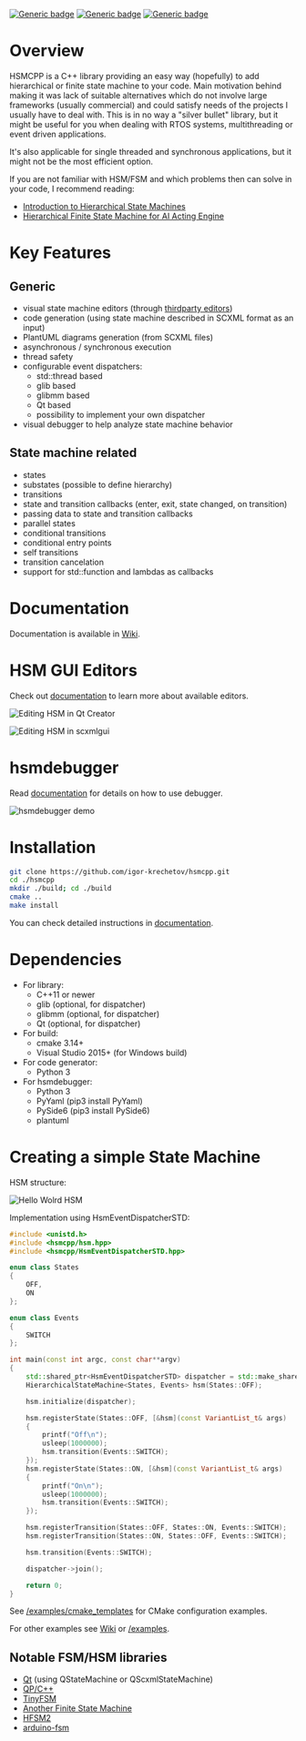 [![Generic badge](https://img.shields.io/badge/changelog-v0.13.2-green.svg)](https://github.com/igor-krechetov/hsmcpp/blob/main/CHANGELOG.md)
[![Generic badge](https://img.shields.io/badge/license-MIT-blue.svg)](https://github.com/igor-krechetov/hsmcpp/blob/main/LICENSE)
[![Generic badge](https://img.shields.io/badge/documentation-green.svg)](https://github.com/igor-krechetov/hsmcpp/wiki)

# Overview
HSMCPP is a C++ library providing an easy way (hopefully) to add hierarchical or finite state machine to your code. Main motivation behind making it was lack of suitable alternatives which do not involve large frameworks (usually commercial) and could satisfy needs of the projects I usually have to deal with. This is in no way a "silver bullet" library, but it might be useful for you when dealing with RTOS systems, multithreading or event driven applications.

It's also applicable for single threaded and synchronous applications, but it might not be the most efficient option.

If you are not familiar with HSM/FSM and which problems then can solve in your code, I recommend reading:
- [Introduction to Hierarchical State Machines](https://barrgroup.com/embedded-systems/how-to/introduction-hierarchical-state-machines)
- [Hierarchical Finite State Machine for AI Acting Engine](https://towardsdatascience.com/hierarchical-finite-state-machine-for-ai-acting-engine-9b24efc66f2)

# Key Features
## Generic
- visual state machine editors (through [thirdparty editors](https://github.com/igor-krechetov/hsmcpp/wiki/Code-Generation#scxml-editors))
- code generation (using state machine described in SCXML format as an input)
- PlantUML diagrams generation (from SCXML files)
- asynchronous / synchronous execution
- thread safety
- configurable event dispatchers:
  - std::thread based
  - glib based
  - glibmm based
  - Qt based
  - possibility to implement your own dispatcher
- visual debugger to help analyze state machine behavior

## State machine related
- states
- substates (possible to define hierarchy)
- transitions
- state and transition callbacks (enter, exit, state changed, on transition)
- passing data to state and transition callbacks
- parallel states
- conditional transitions
- conditional entry points
- self transitions
- transition cancelation
- support for std::function and lambdas as callbacks

# Documentation
Documentation is available in [Wiki](https://github.com/igor-krechetov/hsmcpp/wiki).


# HSM GUI Editors
Check out [documentation](https://github.com/igor-krechetov/hsmcpp/wiki/Code-Generation#scxml-editors) to learn more about available editors.

![Editing HSM in Qt Creator](https://github.com/igor-krechetov/hsmcpp/blob/main/doc/wiki/editors/editor_qt.png)

![Editing HSM in scxmlgui](https://github.com/igor-krechetov/hsmcpp/blob/main/doc/wiki/editors/editor_scxmlgui.png)


# hsmdebugger
Read [documentation](https://github.com/igor-krechetov/hsmcpp/wiki/hsmdebugger) for details on how to use debugger.

![hsmdebugger demo](https://github.com/igor-krechetov/hsmcpp/blob/main/doc/readme/hsmdebugger_demo.gif)


# Installation
```bash
git clone https://github.com/igor-krechetov/hsmcpp.git
cd ./hsmcpp
mkdir ./build; cd ./build
cmake ..
make install
```
You can check detailed instructions in [documentation](https://github.com/igor-krechetov/hsmcpp/wiki/Getting-Started#building).

# Dependencies
- For library:
  - C++11 or newer
  - glib (optional, for dispatcher)
  - glibmm (optional, for dispatcher)
  - Qt (optional, for dispatcher)
- For build:
  - cmake 3.14+
  - Visual Studio 2015+ (for Windows build)
- For code generator:
  - Python 3
- For hsmdebugger:
  - Python 3
  - PyYaml (pip3 install PyYaml)
  - PySide6 (pip3 install PySide6)
  - plantuml

# Creating a simple State Machine
HSM structure:

![Hello Wolrd HSM](https://github.com/igor-krechetov/hsmcpp/wiki/doc/wiki/00_helloworld.png)

Implementation using HsmEventDispatcherSTD:
```C++
#include <unistd.h>
#include <hsmcpp/hsm.hpp>
#include <hsmcpp/HsmEventDispatcherSTD.hpp>

enum class States
{
    OFF,
    ON
};

enum class Events
{
    SWITCH
};

int main(const int argc, const char**argv)
{
    std::shared_ptr<HsmEventDispatcherSTD> dispatcher = std::make_shared<HsmEventDispatcherSTD>();
    HierarchicalStateMachine<States, Events> hsm(States::OFF);

    hsm.initialize(dispatcher);

    hsm.registerState(States::OFF, [&hsm](const VariantList_t& args)
    {
        printf("Off\n");
        usleep(1000000);
        hsm.transition(Events::SWITCH);
    });
    hsm.registerState(States::ON, [&hsm](const VariantList_t& args)
    {
        printf("On\n");
        usleep(1000000);
        hsm.transition(Events::SWITCH);
    });

    hsm.registerTransition(States::OFF, States::ON, Events::SWITCH);
    hsm.registerTransition(States::ON, States::OFF, Events::SWITCH);

    hsm.transition(Events::SWITCH);

    dispatcher->join();

    return 0;
}
```

See [/examples/cmake_templates](https://github.com/igor-krechetov/hsmcpp/tree/main/examples/cmake_templates) for CMake configuration examples.

For other examples see [Wiki](https://github.com/igor-krechetov/hsmcpp/wiki/Getting-Started) or [/examples](https://github.com/igor-krechetov/hsmcpp/tree/main/examples).


## Notable FSM/HSM libraries
- [Qt](https://github.com/qt/qtscxml) (using QStateMachine or QScxmlStateMachine)
- [QP/C++](https://github.com/QuantumLeaps/qpcpp)
- [TinyFSM](https://github.com/digint/tinyfsm)
- [Another Finite State Machine](https://github.com/zmij/afsm)
- [HFSM2](https://github.com/andrew-gresyk/HFSM2)
- [arduino-fsm](https://github.com/jonblack/arduino-fsm)